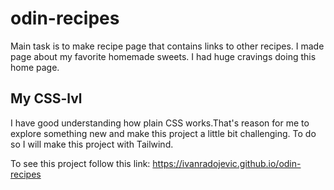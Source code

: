 # odin-recipes

Main task is to make recipe page that contains links to other recipes. I made page about my favorite homemade sweets. I had huge cravings doing this home page.

## My CSS-lvl 

I have good understanding how plain CSS works.That's reason for me to explore something new and make this project a little bit challenging. 
To do so I will make this project with Tailwind.

To see this project follow this link:
https://ivanradojevic.github.io/odin-recipes